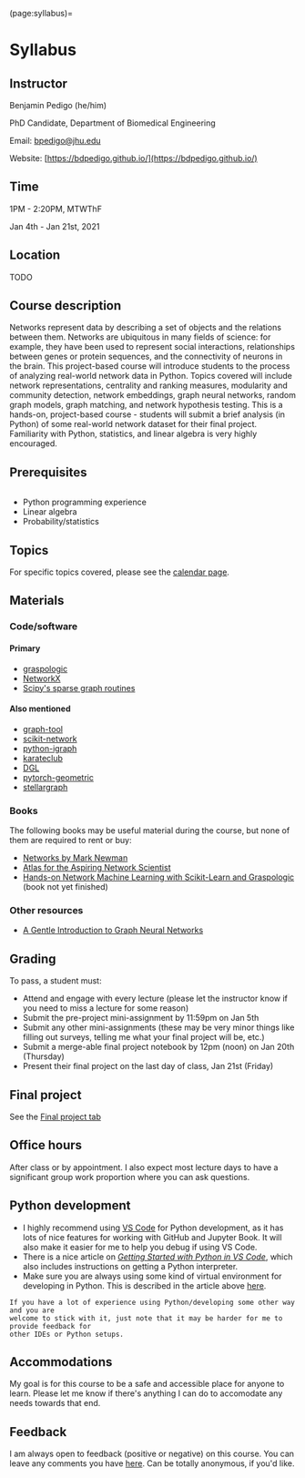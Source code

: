 (page:syllabus)=
# Syllabus

## Instructor
Benjamin Pedigo (he/him)

PhD Candidate, Department of Biomedical Engineering

Email: [bpedigo@jhu.edu](mailto:bpedigo@jhu.edu)

Website: [https://bdpedigo.github.io/](https://bdpedigo.github.io/)

## Time
1PM - 2:20PM, MTWThF

Jan 4th - Jan 21st, 2021

## Location
TODO

## Course description
Networks represent data by describing a set of objects and the relations between them. Networks are ubiquitous in many fields of science: for example, they have been used to represent social interactions, relationships between genes or protein sequences, and the connectivity of neurons in the brain. This project-based course will introduce students to the process of analyzing real-world network data in Python. Topics covered will include network representations, centrality and ranking measures, modularity and community detection, network embeddings, graph neural networks, random graph models, graph matching, and network hypothesis testing. This is a hands-on, project-based course - students will submit a brief analysis (in Python) of some real-world network dataset for their final project. Familiarity with Python, statistics, and linear algebra is very highly encouraged.

## Prerequisites
```{warning} The following prerequisites are highly recommended to take this course. In particular, Python experience will be important in order to be able to submit the final project. Please talk to the instructor if you are unsure about your prior knowledge for any of these:
```
- Python programming experience 
- Linear algebra 
- Probability/statistics

## Topics
For specific topics covered, please see the [calendar page](page:calendar).

## Materials
### Code/software
#### Primary
- [graspologic](https://graspologic.readthedocs.io/en/latest/)
- [NetworkX](https://networkx.org/)
- [Scipy's sparse graph routines](https://docs.scipy.org/doc/scipy/reference/sparse.csgraph.html)

#### Also mentioned 
- [graph-tool](https://graph-tool.skewed.de/)
- [scikit-network](https://scikit-network.readthedocs.io/en/latest/)
- [python-igraph](https://igraph.org/python/)
- [karateclub](https://karateclub.readthedocs.io/en/latest/)
- [DGL](https://www.dgl.ai/)
- [pytorch-geometric](https://pytorch-geometric.readthedocs.io/en/latest/)
- [stellargraph](https://stellargraph.readthedocs.io/en/stable/)

### Books
The following books may be useful material during the course, but none of them are
required to rent or buy:
- [Networks by Mark Newman](https://global.oup.com/academic/product/networks-9780198805090?cc=us&lang=en&)
- [Atlas for the Aspiring Network Scientist](https://www.networkatlas.eu/)
- [Hands-on Network Machine Learning with Scikit-Learn and Graspologic](http://docs.neurodata.io/graph-stats-book/coverpage.html) (book not yet finished)

### Other resources
- [A Gentle Introduction to Graph Neural Networks](https://staging.distill.pub/2021/gnn-intro/)

## Grading
To pass, a student must: 
- Attend and engage with every lecture (please let the instructor know if you need to miss a lecture for some reason)
- Submit the pre-project mini-assignment by 11:59pm on Jan 5th
- Submit any other mini-assignments (these may be very minor things like filling out surveys, telling me what your final project will be, etc.)
- Submit a merge-able final project notebook by 12pm (noon) on Jan 20th (Thursday)
- Present their final project on the last day of class, Jan 21st (Friday)

## Final project
See the [Final project tab](final_project.md)

## Office hours
After class or by appointment. I also expect most lecture days to have a significant 
group work proportion where you can ask questions.

## Python development
- I highly recommend using [VS Code](https://code.visualstudio.com/) for 
Python development, as it has lots of nice features for working with GitHub and Jupyter 
Book. It will also make it easier for me to help you debug if using VS Code. 
- There is a
nice article on [*Getting Started with Python in VS Code*](https://code.visualstudio.com/docs/python/python-tutorial), which also includes instructions on getting a Python interpreter.
- Make sure you are always using some kind of virtual environment for developing in Python. This is described in the article above [here](https://code.visualstudio.com/docs/python/python-tutorial#_install-and-use-packages).

```{note}
If you have a lot of experience using Python/developing some other way and you are 
welcome to stick with it, just note that it may be harder for me to provide feedback for
other IDEs or Python setups.
```

## Accommodations
My goal is for this course to be a safe and accessible place for anyone to learn. Please let me know if there's anything I can do to accomodate any needs towards that end.

## Feedback
I am always open to feedback (positive or negative) on this course. You can leave any 
comments you have [here](https://forms.gle/UxFB2sSQiQyrxr5AA). Can be totally anonymous,
if you'd like.

<!-- ## Sick policy
My #1 priority is making sure everyone has a safe environment to learn - to this end, and out of respect
for your peers and the instructor, PLEASE do not attend in person class if you are at all sick. 
Missing class for an illness will never be held against you, please just let me know what
is going on and we will come up with a plan.  -->
